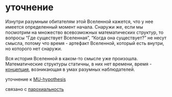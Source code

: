 # уточнение
Изнутри разумным обитателям этой Вселенной кажется, что у нее имеется определенный момент начала. Снаружи же, если мы посмотрим на множество всевозможных математических структур, то вопросы “Где существует Вселенная”, “Когда она существует?” не несут смысла, потому что время - артефакт Вселенной, который есть внутри, но которого нет снаружи.

Вся история Вселенной в каком-то смысле уже произошла. Математические структуры статичны, в них нет времени, время - [концепция](../../../../%D0%B0%D0%BD%D0%B0%D1%82%D1%82%D0%B0/%D0%BF%D0%BE%D0%BD%D1%8F%D1%82%D0%B8%D1%8F%2C%20%D1%81%D0%B2%D1%8F%D0%B7%D0%B0%D0%BD%D0%BD%D1%8B%D0%B5%20%D1%81%20%D0%AF/strange%20loop/%D1%83%D1%81%D1%82%D1%80%D0%BE%D0%B9%D1%81%D1%82%D0%B2%D0%BE%20%D1%81%D0%BE%D0%B7%D0%BD%D0%B0%D0%BD%D0%B8%D1%8F%20%D0%BF%D0%BE%20%D0%A5%D0%BE%D1%84%D1%88%D1%82%D0%B0%D0%B4%D1%82%D0%B5%D1%80%D1%83/%D0%BC%D1%83/%D1%81%D0%B8%D0%BC%D0%B2%D0%BE%D0%BB%D1%8B%20-%20%D0%B2%D0%BE%D0%B7%D0%BD%D0%B8%D0%BA%D0%BD%D0%BE%D0%B2%D0%B5%D0%BD%D0%B8%D0%B5.md), возникающая в умах разумных наблюдателей.

уточнение к [MU-hypothesis](MU-hypothesis)

связано с [парохиальность](%D0%BF%D0%B0%D1%80%D0%BE%D1%85%D0%B8%D0%B0%D0%BB%D1%8C%D0%BD%D0%BE%D1%81%D1%82%D1%8C)